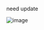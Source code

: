 need update

![image](https://github.com/Bt08s/Keyword-Searcher/assets/68190921/d5b9ce15-ca71-47e5-9052-37bfde74d766)
